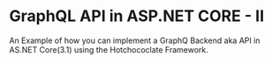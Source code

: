 # GraphQL API in ASP.NET CORE - II
An Example of how you can implement a GraphQ Backend aka API in AS.NET Core(3.1) using the Hotchococlate Framework.
